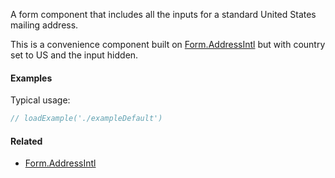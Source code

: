 A form component that includes all the inputs for a standard United States mailing address.

This is a convenience component built on [Form.AddressIntl](#!/Form.AddressIntl) but with country set to US and
the input hidden.

#### Examples

Typical usage:

```jsx
// loadExample('./exampleDefault')
```

#### Related

- [Form.AddressIntl](#!/Form.AddressIntl)
